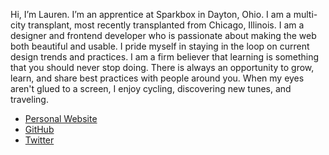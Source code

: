 Hi, I’m Lauren. I’m an apprentice at Sparkbox in Dayton, Ohio. I am a multi-city transplant, most recently transplanted from Chicago, Illinois. I am a designer and frontend developer who is passionate about making the web both beautiful and usable. I pride myself in staying in the loop on current design trends and practices. I am a firm believer that learning is something that you should never stop doing. There is always an opportunity to grow, learn, and share best practices with people around you. When my eyes aren't glued to a screen, I enjoy cycling, discovering new tunes, and traveling.

* [Personal Website](http://laurendorman.io)
* [GitHub](http://github.com/laurendorman)
* [Twitter](http://twitter.com/laurendorman)
